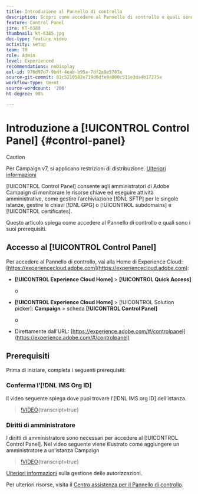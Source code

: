 ```yaml
---
title: Introduzione al Pannello di controllo
description: Scopri come accedere al Pannello di controllo e quali sono i suoi prerequisiti.
feature: Control Panel
jira: KT-6388
thumbnail: kt-6385.jpg
doc-type: feature video
activity: setup
team: TM
role: Admin
level: Experienced
recommendations: noDisplay
exl-id: 976d97d7-9bdf-4eab-b95a-7df2e9e5787e
source-git-commit: 81c5210502e719d6dfe0a000c511e3da4b17275a
workflow-type: tm+mt
source-wordcount: '200'
ht-degree: 98%

---
```


# Introduzione a [!UICONTROL Control Panel] {#control-panel}

>[!CAUTION]
> Per Campaign v7, si applicano restrizioni di distribuzione. [Ulteriori informazioni](https://experienceleague.adobe.com/docs/control-panel/using/faq.html?lang=it#v7-restrictions)

[!UICONTROL Control Panel] consente agli amministratori di Adobe Campaign di monitorare le risorse chiave ed eseguire attività amministrative, come gestire l’archiviazione [!DNL SFTP] per le singole istanze, gestire le chiavi [!DNL GPG] o [!UICONTROL subdomains] e [!UICONTROL certificates].

Questo articolo spiega come accedere al Pannello di controllo e quali sono i suoi prerequisiti.

## Accesso al [!UICONTROL Control Panel]

Per accedere al Pannello di controllo, vai alla Home di Experience Cloud: [https://experiencecloud.adobe.com](https://experiencecloud.adobe.com):

* **[!UICONTROL Experience Cloud Home]** > **[!UICONTROL Quick Access]**

  o
* **[!UICONTROL Experience Cloud Home]**  > [!UICONTROL Solution picker]: **Campaign** > scheda **[!UICONTROL Control Panel]**

  o

* Direttamente dall’URL: [https://experience.adobe.com/#/controlpanel](https://experience.adobe.com/#/controlpanel)

## Prerequisiti

Prima di iniziare, completa i seguenti prerequisiti:

### Conferma l’[!DNL IMS Org ID]

Il video seguente spiega dove puoi trovare l’[!DNL IMS org ID] dell’istanza.

>[!VIDEO](https://video.tv.adobe.com/v/27183?learn=on){transcript=true}

### Diritti di amministratore

I diritti di amministratore sono necessari per accedere al [!UICONTROL Control Panel].
Nel video seguente viene illustrato come aggiungere un amministratore a un’istanza Campaign

>[!VIDEO](https://video.tv.adobe.com/v/27147?learn=on){transcript=true}

[Ulteriori informazioni](https://experienceleague.adobe.com/docs/control-panel/using/discover-control-panel/managing-permissions.html?lang=it#discover-control-panel) sulla gestione delle autorizzazioni.

Per ulteriori risorse, visita il [Centro assistenza per il Pannello di controllo](https://experienceleague.adobe.com/docs/control-panel/using/control-panel-home.html?lang=it).
